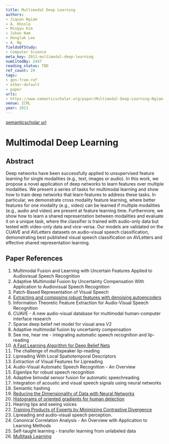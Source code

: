 ```yaml
---
title: Multimodal Deep Learning
authors:
- Jiquan Ngiam
- A. Khosla
- Mingyu Kim
- Juhan Nam
- Honglak Lee
- A. Ng
fieldsOfStudy:
- Computer Science
meta_key: 2011-multimodal-deep-learning
numCitedBy: 2447
reading_status: TBD
ref_count: 29
tags:
- gen-from-ref
- other-default
- paper
urls:
- https://www.semanticscholar.org/paper/Multimodal-Deep-Learning-Ngiam-Khosla/80e9e3fc3670482c1fee16b2542061b779f47c4f?sort=total-citations
venue: ICML
year: 2011
---
```


[semanticscholar url](https://www.semanticscholar.org/paper/Multimodal-Deep-Learning-Ngiam-Khosla/80e9e3fc3670482c1fee16b2542061b779f47c4f?sort=total-citations)

# Multimodal Deep Learning

## Abstract

Deep networks have been successfully applied to unsupervised feature learning for single modalities (e.g., text, images or audio). In this work, we propose a novel application of deep networks to learn features over multiple modalities. We present a series of tasks for multimodal learning and show how to train deep networks that learn features to address these tasks. In particular, we demonstrate cross modality feature learning, where better features for one modality (e.g., video) can be learned if multiple modalities (e.g., audio and video) are present at feature learning time. Furthermore, we show how to learn a shared representation between modalities and evaluate it on a unique task, where the classifier is trained with audio-only data but tested with video-only data and vice-versa. Our models are validated on the CUAVE and AVLetters datasets on audio-visual speech classification, demonstrating best published visual speech classification on AVLetters and effective shared representation learning.

## Paper References

1. Multimodal Fusion and Learning with Uncertain Features Applied to Audiovisual Speech Recognition
2. Adaptive Multimodal Fusion by Uncertainty Compensation With Application to Audiovisual Speech Recognition
3. Patch-Based Representation of Visual Speech
4. [Extracting and composing robust features with denoising autoencoders](2008-extracting-and-composing-robust-features-with-denoising-autoencoders)
5. Information Theoretic Feature Extraction for Audio-Visual Speech Recognition
6. CUAVE - A new audio-visual database for multimodal human-computer interface research
7. Sparse deep belief net model for visual area V2
8. Adaptive multimodal fusion by uncertainty compensation
9. See me, hear me - integrating automatic speech recognition and lip-reading
10. [A Fast Learning Algorithm for Deep Belief Nets](2006-a-fast-learning-algorithm-for-deep-belief-nets)
11. The challenge of multispeaker lip-reading
12. Lipreading With Local Spatiotemporal Descriptors
13. Extraction of Visual Features for Lipreading
14. Audio-Visual Automatic Speech Recognition - An Overview
15. Eigenlips for robust speech recognition
16. Adaptive bimodal sensor fusion for automatic speechreading
17. Integration of acoustic and visual speech signals using neural networks
18. Semantic hashing
19. [Reducing the Dimensionality of Data with Neural Networks](2006-reducing-the-dimensionality-of-data-with-neural-networks)
20. [Histograms of oriented gradients for human detection](2005-histograms-of-oriented-gradients-for-human-detection)
21. Hearing lips and seeing voices
22. [Training Products of Experts by Minimizing Contrastive Divergence](2002-training-products-of-experts-by-minimizing-contrastive-divergence)
23. Lipreading and audio-visual speech perception.
24. Canonical Correlation Analysis - An Overview with Application to Learning Methods
25. Self-taught learning - transfer learning from unlabeled data
26. [Multitask Learning](2004-multitask-learning)
